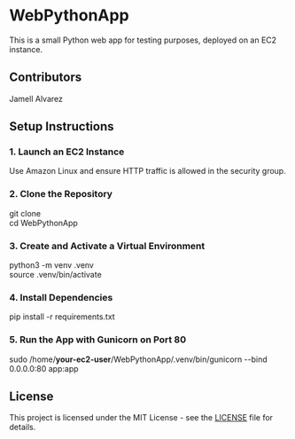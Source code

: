 # WebPythonApp

This is a small Python web app for testing purposes, deployed on an EC2 instance.

## Contributors
 Jamell Alvarez

## Setup Instructions

### 1. Launch an EC2 Instance
Use Amazon Linux and ensure HTTP traffic is allowed in the security group.

### 2. Clone the Repository
git clone <your-repo-url>  
cd WebPythonApp  

### 3. Create and Activate a Virtual Environment
python3 -m venv .venv  
source .venv/bin/activate  

### 4. Install Dependencies
pip install -r requirements.txt  

### 5. Run the App with Gunicorn on Port 80
sudo /home/**your-ec2-user**/WebPythonApp/.venv/bin/gunicorn --bind 0.0.0.0:80 app:app 

## License
This project is licensed under the MIT License - see the [LICENSE](LICENSE) file for details.



